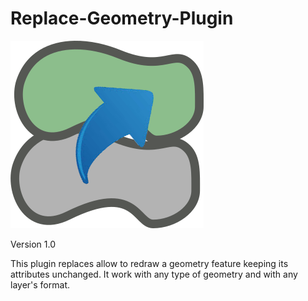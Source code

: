 # Replace-Geometry-Plugin

![image](https://github.com/ValPinnaSardinia/Replace-Geometry-Plugin/blob/main/images/ReplaceGeometry_large.png)



Version 1.0

This plugin replaces allow to redraw a geometry feature keeping its attributes unchanged. It work with any type of geometry and with any layer's format.

